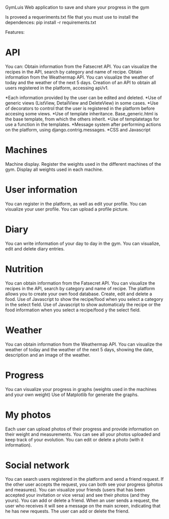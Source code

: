 GymLuis
Web application to save and share your progress in the gym

Is proveed a requeriments.txt file that you must use to install the dependences: pip install -r requirements.txt

Features:

API
===
You can:
  Obtain information from the Fatsecret API. You can visualize the recipes in the API, search by category and name of recipe.
  Obtain information from the Weathermap API. You can visualize the weather of today and the weather of the next 5 days.
Creation of an API to obtain all users registered in the platform, accessing api/v1.

*Each information provided by the user can be edited and deleted.
*Use of generic views (ListView, DetailView and DeleteView) in some cases.
*Use of decorators to control that the user is registered in the platform before accesing some views.
*Use of template inheritance. Base_generic.html is the base template, from which the others inherit.
*Use of templatetags for use a function in the templates.
*Message system after performing actions on the platform, using django.contrig.messages.
*CSS and Javascript

Machines
========
Machine display.
Register the weights used in the different machines of the gym.
Display all weights used in each machine.
  
User information
================
You can register in the platform, as well as edit your profile.
You can visualize your user profile.
You can upload a profile picture.

Diary
=====
You can write information of your day to day in the gym.
You can visualize, edit and delete diary entries.

Nutrition
=========
You can obtain information from the Fatsecret API. You can visualize the recipes in the API, search by category and name of recipe.
The platform allows you to create your own food database.
Create, edit and delete a food.
Use of Javascript to show the recipe/food when you select a category in the select field.
Use of Javascript to show automaticaly the recipe or the food information when you select a recipe/food y the select field. 

Weather
=======
You can obtain information from the Weathermap API.
You can visualize the weather of today and the weather of the next 5 days, showing the date, description and an image of the weather.

Progress
========
You can visualize your progress in graphs (weights used in the machines and your own weight)
Use of Matplotlib for generate the graphs.

My photos
=========
Each user can upload photos of their progress and provide information on their weight and measurements.
You can see all your photos uploaded and keep track of your evolution.
You can edit or delete a photo (with it information).

Social network
==============
You can search users registered in the platform and send a friend request. If the other user accepts the request, you can both see your progress (photos and measures).
You can visualize your friends (users that has been accepted your invitation or vice versa) and see their photos (and they yours).
You can add or delete a friend.
When an user sends a request, the user who receives it will see a message on the main screen, indicating that he has new requests. The user can add or delete the friend.




